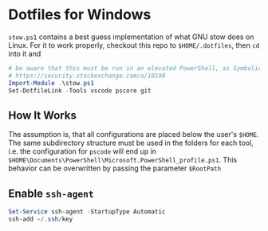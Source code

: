 # Dotfiles for Windows

`stow.ps1` contains a best guess implementation of what GNU stow does on Linux. For it to work properly, checkout this repo to `$HOME/.dotfiles`, then `cd` into it and

```powershell
# be aware that this must be run in an elevated PowerShell, as SymbolicLink requires Admin privileges
# https://security.stackexchange.com/a/10198
Import-Module .\stow.ps1
Set-DotfileLink -Tools vscode pscore git
```

## How It Works

The assumption is, that all configurations are placed below the user's `$HOME`. The same subdirectory structure must be used in the folders for each tool, i.e. the configuration for `pscode` will end up in `$HOME\Documents\PowerShell\Microsoft.PowerShell_profile.ps1`. This behavior can be overwritten by passing the parameter `$RootPath`

## Enable `ssh-agent`

```powershell
Set-Service ssh-agent -StartupType Automatic
ssh-add ~/.ssh/key
```

